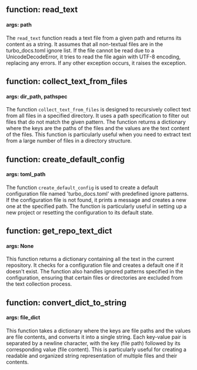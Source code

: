 ## function: read_text
#### args: path
The `read_text` function reads a text file from a given path and returns its content as a string. It assumes that all non-textual files are in the turbo_docs.toml ignore list. If the file cannot be read due to a UnicodeDecodeError, it tries to read the file again with UTF-8 encoding, replacing any errors. If any other exception occurs, it raises the exception.

## function: collect_text_from_files
#### args: dir_path, pathspec
The function `collect_text_from_files` is designed to recursively collect text from all files in a specified directory. It uses a path specification to filter out files that do not match the given pattern. The function returns a dictionary where the keys are the paths of the files and the values are the text content of the files. This function is particularly useful when you need to extract text from a large number of files in a directory structure.

## function: create_default_config
#### args: toml_path
The function `create_default_config` is used to create a default configuration file named 'turbo_docs.toml' with predefined ignore patterns. If the configuration file is not found, it prints a message and creates a new one at the specified path. The function is particularly useful in setting up a new project or resetting the configuration to its default state.

## function: get_repo_text_dict
#### args: None
This function returns a dictionary containing all the text in the current repository. It checks for a configuration file and creates a default one if it doesn't exist. The function also handles ignored patterns specified in the configuration, ensuring that certain files or directories are excluded from the text collection process.

## function: convert_dict_to_string
#### args: file_dict
This function takes a dictionary where the keys are file paths and the values are file contents, and converts it into a single string. Each key-value pair is separated by a newline character, with the key (file path) followed by its corresponding value (file content). This is particularly useful for creating a readable and organized string representation of multiple files and their contents.

